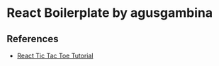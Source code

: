 # React Boilerplate by agusgambina

## References

* [React Tic Tac Toe Tutorial](https://reactjs.org/tutorial/tutorial.html)

#